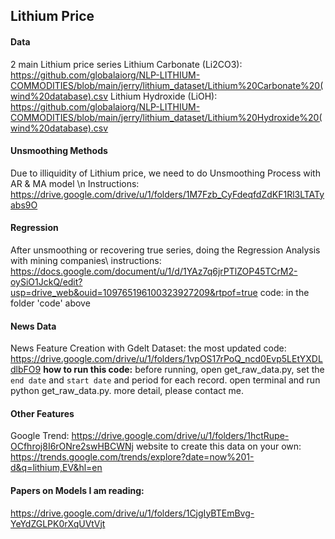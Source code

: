 ## Lithium Price

#### Data
2 main Lithium price series
Lithium Carbonate (Li2CO3): https://github.com/globalaiorg/NLP-LITHIUM-COMMODITIES/blob/main/jerry/lithium_dataset/Lithium%20Carbonate%20(wind%20database).csv 
Lithium Hydroxide (LiOH): https://github.com/globalaiorg/NLP-LITHIUM-COMMODITIES/blob/main/jerry/lithium_dataset/Lithium%20Hydroxide%20(wind%20database).csv 

#### Unsmoothing Methods
Due to illiquidity of Lithium price, we need to do Unsmoothing Process with AR & MA model \n
Instructions:  https://drive.google.com/drive/u/1/folders/1M7Fzb_CyFdeqfdZdKF1Rl3LTATyabs9O 

#### Regression 
After unsmoothing or recovering true series, doing the Regression Analysis with mining companies\\
instructions: https://docs.google.com/document/u/1/d/1YAz7q6jrPTlZOP45TCrM2-oySiO1JckQ/edit?usp=drive_web&ouid=109765196100323927209&rtpof=true 
code: in the folder 'code' above

#### News Data
News Feature Creation with Gdelt Dataset: 
the most updated code: https://drive.google.com/drive/u/1/folders/1vpOS17rPoQ_ncd0Evp5LEtYXDLdlbFO9 
**how to run this code:** 
before running, open get_raw_data.py, set the `end date` and `start date` and period for each record.
open terminal and run python get_raw_data.py. 
more detail, please contact me. 


#### Other Features 
Google Trend: 
https://drive.google.com/drive/u/1/folders/1hctRupe-OCfhroj8I6rONre2swHBCWNj 
website to create this data on your own: https://trends.google.com/trends/explore?date=now%201-d&q=lithium,EV&hl=en 

#### Papers on Models I am reading: 
https://drive.google.com/drive/u/1/folders/1CjgIyBTEmBvg-YeYdZGLPK0rXqUVtVjt 


